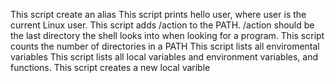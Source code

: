 This script create an alias
This script prints hello user, where user is the current Linux user.
This script adds /action to the PATH. /action should be the last directory the shell looks into when looking for a program.
This script counts the number of directories in a PATH
This script lists all enviromental variables
This script lists all local variables and environment variables, and functions.
This script creates a new local varible
